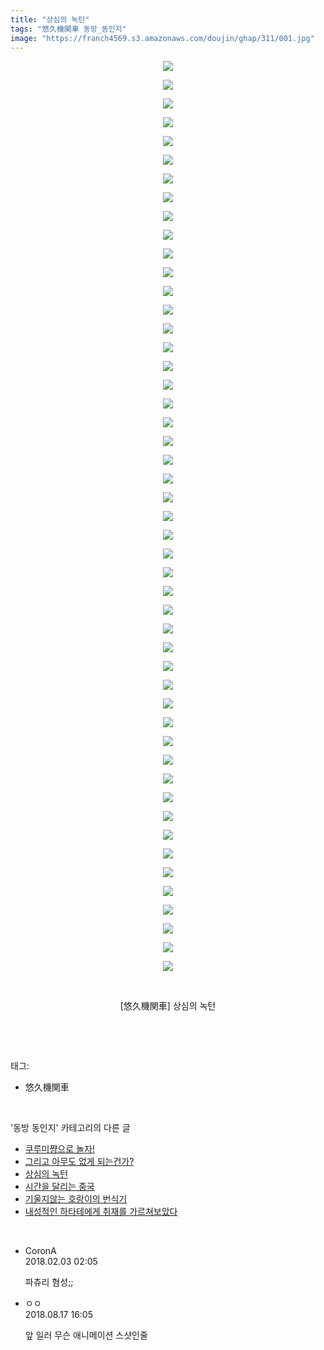 ```yaml
---
title: "상심의 녹턴"
tags: "悠久機関車 동방_동인지"
image: "https://franch4569.s3.amazonaws.com/doujin/ghap/311/001.jpg"
---
```

<div class="article">
<p style="text-align: center; clear: none; float: none;"><img src="{{ site.imgserver2 }}/ghap/311/001.jpg"/></p>
<p style="text-align: center; clear: none; float: none;"><img src="{{ site.imgserver2 }}/ghap/311/002.jpg"/></p>
<p style="text-align: center; clear: none; float: none;"><img src="{{ site.imgserver2 }}/ghap/311/003.jpg"/></p>
<p style="text-align: center; clear: none; float: none;"><img src="{{ site.imgserver2 }}/ghap/311/004.jpg"/></p>
<p style="text-align: center; clear: none; float: none;"><img src="{{ site.imgserver2 }}/ghap/311/005.jpg"/></p>
<p style="text-align: center; clear: none; float: none;"><img src="{{ site.imgserver2 }}/ghap/311/006.jpg"/></p>
<p style="text-align: center; clear: none; float: none;"><img src="{{ site.imgserver2 }}/ghap/311/007.jpg"/></p>
<p style="text-align: center; clear: none; float: none;"><img src="{{ site.imgserver2 }}/ghap/311/008.jpg"/></p>
<p style="text-align: center; clear: none; float: none;"><img src="{{ site.imgserver2 }}/ghap/311/009.jpg"/></p>
<p style="text-align: center; clear: none; float: none;"><img src="{{ site.imgserver2 }}/ghap/311/010.jpg"/></p>
<p style="text-align: center; clear: none; float: none;"><img src="{{ site.imgserver2 }}/ghap/311/011.jpg"/></p>
<p style="text-align: center; clear: none; float: none;"><img src="{{ site.imgserver2 }}/ghap/311/012.jpg"/></p>
<p style="text-align: center; clear: none; float: none;"><img src="{{ site.imgserver2 }}/ghap/311/013.jpg"/></p>
<p style="text-align: center; clear: none; float: none;"><img src="{{ site.imgserver2 }}/ghap/311/014.jpg"/></p>
<p style="text-align: center; clear: none; float: none;"><img src="{{ site.imgserver2 }}/ghap/311/015.jpg"/></p>
<p style="text-align: center; clear: none; float: none;"><img src="{{ site.imgserver2 }}/ghap/311/016.jpg"/></p>
<p style="text-align: center; clear: none; float: none;"><img src="{{ site.imgserver2 }}/ghap/311/017.jpg"/></p>
<p style="text-align: center; clear: none; float: none;"><img src="{{ site.imgserver2 }}/ghap/311/018.jpg"/></p>
<p style="text-align: center; clear: none; float: none;"><img src="{{ site.imgserver2 }}/ghap/311/019.jpg"/></p>
<p style="text-align: center; clear: none; float: none;"><img src="{{ site.imgserver2 }}/ghap/311/020.jpg"/></p>
<p style="text-align: center; clear: none; float: none;"><img src="{{ site.imgserver2 }}/ghap/311/021.jpg"/></p>
<p style="text-align: center; clear: none; float: none;"><img src="{{ site.imgserver2 }}/ghap/311/022.jpg"/></p>
<p style="text-align: center; clear: none; float: none;"><img src="{{ site.imgserver2 }}/ghap/311/023.jpg"/></p>
<p style="text-align: center; clear: none; float: none;"><img src="{{ site.imgserver2 }}/ghap/311/024.jpg"/></p>
<p style="text-align: center; clear: none; float: none;"><img src="{{ site.imgserver2 }}/ghap/311/025.jpg"/></p>
<p style="text-align: center; clear: none; float: none;"><img src="{{ site.imgserver2 }}/ghap/311/026.jpg"/></p>
<p style="text-align: center; clear: none; float: none;"><img src="{{ site.imgserver2 }}/ghap/311/027.jpg"/></p>
<p style="text-align: center; clear: none; float: none;"><img src="{{ site.imgserver2 }}/ghap/311/028.jpg"/></p>
<p style="text-align: center; clear: none; float: none;"><img src="{{ site.imgserver2 }}/ghap/311/029.jpg"/></p>
<p style="text-align: center; clear: none; float: none;"><img src="{{ site.imgserver2 }}/ghap/311/030.jpg"/></p>
<p style="text-align: center; clear: none; float: none;"><img src="{{ site.imgserver2 }}/ghap/311/031.jpg"/></p>
<p style="text-align: center; clear: none; float: none;"><img src="{{ site.imgserver2 }}/ghap/311/032.jpg"/></p>
<p style="text-align: center; clear: none; float: none;"><img src="{{ site.imgserver2 }}/ghap/311/033.jpg"/></p>
<p style="text-align: center; clear: none; float: none;"><img src="{{ site.imgserver2 }}/ghap/311/034.jpg"/></p>
<p style="text-align: center; clear: none; float: none;"><img src="{{ site.imgserver2 }}/ghap/311/035.jpg"/></p>
<p style="text-align: center; clear: none; float: none;"><img src="{{ site.imgserver2 }}/ghap/311/036.jpg"/></p>
<p style="text-align: center; clear: none; float: none;"><img src="{{ site.imgserver2 }}/ghap/311/037.jpg"/></p>
<p style="text-align: center; clear: none; float: none;"><img src="{{ site.imgserver2 }}/ghap/311/038.jpg"/></p>
<p style="text-align: center; clear: none; float: none;"><img src="{{ site.imgserver2 }}/ghap/311/039.jpg"/></p>
<p style="text-align: center; clear: none; float: none;"><img src="{{ site.imgserver2 }}/ghap/311/040.jpg"/></p>
<p style="text-align: center; clear: none; float: none;"><img src="{{ site.imgserver2 }}/ghap/311/041.jpg"/></p>
<p style="text-align: center; clear: none; float: none;"><img src="{{ site.imgserver2 }}/ghap/311/042.jpg"/></p>
<p style="text-align: center; clear: none; float: none;"><img src="{{ site.imgserver2 }}/ghap/311/043.jpg"/></p>
<p style="text-align: center; clear: none; float: none;"><img src="{{ site.imgserver2 }}/ghap/311/044.jpg"/></p>
<p style="text-align: center; clear: none; float: none;"><img src="{{ site.imgserver2 }}/ghap/311/045.jpg"/></p>
<p style="text-align: center; clear: none; float: none;"><img src="{{ site.imgserver2 }}/ghap/311/046.jpg"/></p>
<p style="text-align: center; clear: none; float: none;"><img src="{{ site.imgserver2 }}/ghap/311/047.jpg"/></p>
<p style="text-align: center; clear: none; float: none;"><img src="{{ site.imgserver2 }}/ghap/311/048.jpg"/></p>
<p style="text-align: center; clear: none; float: none;"><img src="{{ site.imgserver2 }}/ghap/311/049.jpg"/></p>
<p style="text-align: center; clear: none; float: none;"><br/></p>
<p style="text-align: center; clear: none; float: none;">[悠久機関車] 상심의 녹턴</p>
<p><br/></p>
</div><br/>
<div class="tagTrail">
<p>태그: </p>
<ul>
<li>悠久機関車</li>
</ul>
</div><br/>
<div class="another">
<p>'동방 동인지' 카테고리의 다른 글</p>
<ul>
<li><a href="/ghap_313">쿠루미쨩으로 놀자!</a></li>
<li><a href="/ghap_312">그리고 아무도 없게 되는건가?</a></li>
<li><a href="/ghap_311">상심의 녹턴</a></li>
<li><a href="/ghap_310">시간을 달리는 중국</a></li>
<li><a href="/ghap_309">기울지않는 호랑이의 번식기</a></li>
<li><a href="/ghap_308">내성적인 하타테에게 취재를 가르쳐보았다</a></li>
</ul>
</div><br/>
<div class="cb_module cb_fluid">
<div class="cb_wrt cb_profile">
<div class="comment">
<ul>
<li class="cb_thumb_off" id="comment15190637">
<div class="cb_comment_area">
<div class="cb_info_area">
<div class="cb_section">
<span class="cb_nick_name">CoronA</span>
</div>
<div class="cb_section">
<span class="cb_date">2018.02.03 02:05 </span>
</div>
</div>
<div class="cb_dsc_comment">
<p class="cb_dsc">
											파츄리 혐성;;
										</p>
</div>
</div></li>
<li class="cb_thumb_off" id="comment15310872">
<div class="cb_comment_area">
<div class="cb_info_area">
<div class="cb_section">
<span class="cb_nick_name">ㅇㅇ</span>
</div>
<div class="cb_section">
<span class="cb_date">2018.08.17 16:05 </span>
</div>
</div>
<div class="cb_dsc_comment">
<p class="cb_dsc">
											앞 일러 무슨 애니메이션 스샷인줄
										</p>
</div>
</div></li>
</ul>
</div>
</div><!-- commentList close -->
</div><br/>
